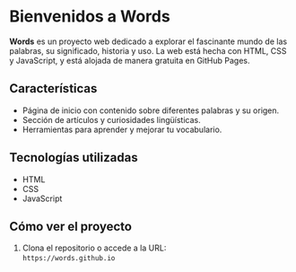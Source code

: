 # Bienvenidos a Words

**Words** es un proyecto web dedicado a explorar el fascinante mundo de las palabras, su significado, historia y uso. La web está hecha con HTML, CSS y JavaScript, y está alojada de manera gratuita en GitHub Pages.

## Características
- Página de inicio con contenido sobre diferentes palabras y su origen.
- Sección de artículos y curiosidades lingüísticas.
- Herramientas para aprender y mejorar tu vocabulario.

## Tecnologías utilizadas
- HTML
- CSS
- JavaScript

## Cómo ver el proyecto
1. Clona el repositorio o accede a la URL:  
   `https://words.github.io`
